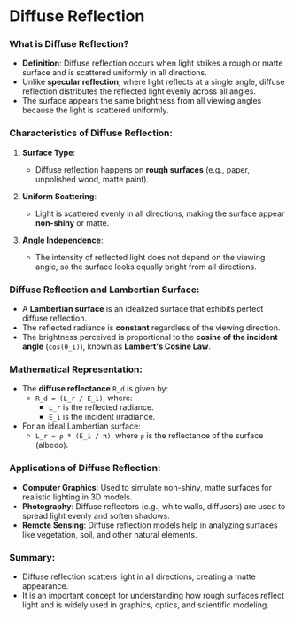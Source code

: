# Diffuse Reflection

### What is Diffuse Reflection?
- **Definition**: Diffuse reflection occurs when light strikes a rough or matte surface and is scattered uniformly in all directions.
- Unlike **specular reflection**, where light reflects at a single angle, diffuse reflection distributes the reflected light evenly across all angles.
- The surface appears the same brightness from all viewing angles because the light is scattered uniformly.

### Characteristics of Diffuse Reflection:
1. **Surface Type**:
   - Diffuse reflection happens on **rough surfaces** (e.g., paper, unpolished wood, matte paint).
   
2. **Uniform Scattering**:
   - Light is scattered evenly in all directions, making the surface appear **non-shiny** or matte.
   
3. **Angle Independence**:
   - The intensity of reflected light does not depend on the viewing angle, so the surface looks equally bright from all directions.

### Diffuse Reflection and Lambertian Surface:
- A **Lambertian surface** is an idealized surface that exhibits perfect diffuse reflection.
- The reflected radiance is **constant** regardless of the viewing direction.
- The brightness perceived is proportional to the **cosine of the incident angle** (`cos(θ_i)`), known as **Lambert's Cosine Law**.

### Mathematical Representation:
- The **diffuse reflectance** `R_d` is given by:
  - `R_d = (L_r / E_i)`, where:
    - `L_r` is the reflected radiance.
    - `E_i` is the incident irradiance.
- For an ideal Lambertian surface:
  - `L_r = ρ * (E_i / π)`, where `ρ` is the reflectance of the surface (albedo).

### Applications of Diffuse Reflection:
- **Computer Graphics**: Used to simulate non-shiny, matte surfaces for realistic lighting in 3D models.
- **Photography**: Diffuse reflectors (e.g., white walls, diffusers) are used to spread light evenly and soften shadows.
- **Remote Sensing**: Diffuse reflection models help in analyzing surfaces like vegetation, soil, and other natural elements.

### Summary:
- Diffuse reflection scatters light in all directions, creating a matte appearance.
- It is an important concept for understanding how rough surfaces reflect light and is widely used in graphics, optics, and scientific modeling.